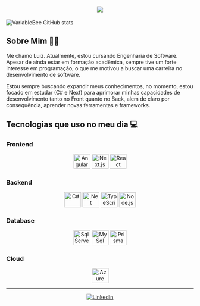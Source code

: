 <h1 align="center">
  <img src="https://readme-typing-svg.herokuapp.com/?font=Righteous&size=35&center=true&vCenter=true&width=500&height=70&duration=4000&lines=Olá,+👋;+Me+chamo+Luiz+Henrique!;" />
</h1>

![VariableBee GitHub stats](https://github-readme-stats.vercel.app/api?username=lzalvesdev&show_icons=true&theme=gotham)

## Sobre Mim 👨‍💻

Me chamo Luiz. Atualmente, estou cursando Engenharia de Software. Apesar de ainda estar em formação acadêmica, sempre tive um forte interesse em programação, o que me motivou a buscar uma carreira no desenvolvimento de software.

Estou sempre buscando expandir meus conhecimentos, no momento, estou focado em estudar (C# e Next) para aprimorar minhas capacidades de desenvolvimento tanto no Front quanto no Back, alem de claro por consequência, aprender novas ferramentas e frameworks.

## Tecnologias que uso no meu dia 💻

### Frontend
<p align="center">
  <img src="https://cdn.jsdelivr.net/gh/devicons/devicon/icons/angularjs/angularjs-original.svg" alt="Angular" height="40" width="45" />
  <img src="https://cdn.jsdelivr.net/gh/devicons/devicon/icons/nextjs/nextjs-original.svg" alt="Next.js" height="40" width="45" />
  <img src="https://cdn.jsdelivr.net/gh/devicons/devicon/icons/react/react-original.svg" alt="React" height="40" width="45" />
</p>

### Backend
<p align="center">
  <img src="https://user-images.githubusercontent.com/25181517/121405384-444d7300-c95d-11eb-959f-913020d3bf90.png" alt="C#" height="40" width="45" />
  <img src="https://user-images.githubusercontent.com/25181517/121405754-b4f48f80-c95d-11eb-8893-fc325bde617f.png" alt=".Net" height="40" width="45" />
  <img src="https://cdn.jsdelivr.net/gh/devicons/devicon/icons/typescript/typescript-original.svg" alt="TypeScript" height="40" width="45" />
<img src="https://cdn.jsdelivr.net/gh/devicons/devicon/icons/nodejs/nodejs-original.svg" alt="Node.js" height="40" width="45" />
</p>

### Database
<p align="center">
  <img src="https://user-images.githubusercontent.com/4249331/52232852-e2c4f780-28bd-11e9-835d-1e3cf3e43888.png" alt="SqlServer" height="40" width="45" />
  <img src="https://user-images.githubusercontent.com/25181517/183896128-ec99105a-ec1a-4d85-b08b-1aa1620b2046.png" alt="MySql" height="40" width="45" />
<img src="https://cdn.jsdelivr.net/gh/devicons/devicon/icons/prisma/prisma-original.svg" alt="Prisma" height="40" width="45" />
</p>

### Cloud
<p align="center">
  <img src="https://user-images.githubusercontent.com/25181517/183911544-95ad6ba7-09bf-4040-ac44-0adafedb9616.png" alt="Azure" height="40" width="45" />
</p>

<hr />

<div align="center">
  <a href="https://www.linkedin.com/in/lzalvesdev/" target="_blank">
    <img src="https://img.shields.io/badge/-LinkedIn-%230077B5?style=for-the-badge&logo=linkedin&logoColor=white" alt="LinkedIn">
  </a>
</div>
